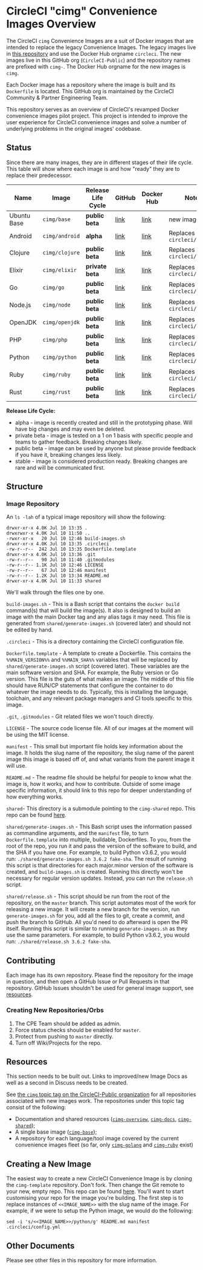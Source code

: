 # CircleCI "cimg" Convenience Images Overview

The CircleCI `cimg` Convenience Images are a suit of Docker images that are intended to replace the legacy Convenience Images.
The legacy images live in [this repository](https://github.com/circleci/circleci-images) and use the Docker Hub orgname `circleci`.
The new images live in this GitHub org (`CircleCI-Public`) and the repository names are prefixed with `cimg-`.
The Docker Hub orgname for the new images is `cimg`.

Each Docker image has a repository where the image is built and its `Dockerfile` is located.
This GitHub org is maintained by the CircleCI Community & Partner Engineering Team.

This repository serves as an overview of CircleCI's revamped Docker convenience images pilot project. This project is intended to improve the user experience for CircleCI convenience images and solve a number of underlying problems in the original images' codebase.

## Status

Since there are many images, they are in different stages of their life cycle.
This table will show where each image is and how "ready" they are to replace their predecessor.

| Name | Image | Release Life Cycle | GitHub | Docker Hub | Notes |
| --- | --- | --- | --- | --- | --- |
| Ubuntu Base | `cimg/base` |  **public beta** | [link](https://github.com/CircleCI-Public/cimg-base) | [link](https://hub.docker.com/r/cimg/base) | new image |
| Android | `cimg/android` |  **alpha** | [link](https://github.com/CircleCI-Public/cimg-android) | [link](https://hub.docker.com/r/cimg/alpha) | Replaces `circleci/android` |
| Clojure | `cimg/clojure` |  **public beta** | [link](https://github.com/CircleCI-Public/cimg-clojure) | [link](https://hub.docker.com/r/cimg/clojure) | Replaces `circleci/clojure` |
| Elixir | `cimg/elixir` |  **private beta** | [link](https://github.com/CircleCI-Public/cimg-elixir) | [link](https://hub.docker.com/r/cimg/elixir) | Replaces `circleci/elixir` |
| Go | `cimg/go` |  **public beta** | [link](https://github.com/CircleCI-Public/cimg-go) | [link](https://hub.docker.com/r/cimg/go) | Replaces `circleci/golang` |
| Node.js | `cimg/node` |  **public beta** | [link](https://github.com/CircleCI-Public/cimg-node) | [link](https://hub.docker.com/r/cimg/node) | Replaces `circleci/node` |
| OpenJDK | `cimg/openjdk` |  **public beta** | [link](https://github.com/CircleCI-Public/cimg-openjdk) | [link](https://hub.docker.com/r/cimg/openjdk) | Replaces `circleci/openjdk` |
| PHP | `cimg/php` |  **public beta** | [link](https://github.com/CircleCI-Public/cimg-php) | [link](https://hub.docker.com/r/cimg/php) | Replaces `circleci/php` |
| Python | `cimg/python` |  **public beta** | [link](https://github.com/CircleCI-Public/cimg-python) | [link](https://hub.docker.com/r/cimg/python) | Replaces `circleci/python` |
| Ruby | `cimg/ruby` |  **public beta** | [link](https://github.com/CircleCI-Public/cimg-ruby) | [link](https://hub.docker.com/r/cimg/ruby) | Replaces `circleci/ruby` |
| Rust | `cimg/rust` |  **public beta** | [link](https://github.com/CircleCI-Public/cimg-rust) | [link](https://hub.docker.com/r/cimg/rust) | Replaces `circleci/rust` |

**Release Life Cycle:**
- alpha - image is recently created and still in the prototyping phase. Will have big changes and may even be deleted.
- private beta - image is tested on a 1 on 1 basis with specific people and teams to gather feedback. Breaking changes likely.
- public beta - image can be used by anyone but please provide feedback if you have it, breaking changes less likely.
- stable - image is considered production ready. Breaking changes are rare and will be communicated first.


## Structure

### Image Repository

An `ls -lah` of a typical image repository will show the following:

```
drwxr-xr-x 4.0K Jul 10 13:35 .
drwxrwxr-x 4.0K Jul 10 11:50 ..
-rwxr-xr-x   20 Jul 10 12:46 build-images.sh
drwxr-xr-x 4.0K Jul 10 13:35 .circleci
-rw-r--r--  242 Jul 10 13:35 Dockerfile.template
drwxr-xr-x 4.0K Jul 10 13:36 .git
-rw-r--r--   90 Jul 10 11:40 .gitmodules
-rw-r--r-- 1.1K Jul 10 12:46 LICENSE
-rw-r--r--   67 Jul 10 12:46 manifest
-rw-r--r-- 1.2K Jul 10 13:34 README.md
drwxr-xr-x 4.0K Jul 10 11:33 shared
```

We'll walk through the files one by one.

`build-images.sh` - This is a Bash script that contains the `docker build` command(s) that will build the image(s).
It also is designed to build an image with the main Docker tag and any alias tags it may need.
This file is generated from `shared/generate-images.sh` (covered later) and should not be edited by hand.

`.circleci` - This is a directory containing the CircleCI configuration file.

`Dockerfile.template` - A template to create a Dockerfile.
This contains the `%%MAIN_VERSION%%` and `%%MAIN_SHA%%` variables that will be replaced by `shared/generate-images.sh` script (covered later).
These variables are the main software version and SHA.
For example, the Ruby version or Go version.
This file is the guts of what makes an image.
The middle of this file should have RUN/CP statements that configure the container to do whatever the image needs to do.
Typically, this is installing the language, toolchain, and any relevant package managers and CI tools specific to this image.

`.git`, `.gitmodules` - Git related files we won't touch directly.

`LICENSE` - The source code license file.
All of our images at the moment will be using the MIT license.

`manifest` - This small but important file holds key information about the image.
It holds the slug name of the repository, the slug name of the parent image this image is based off of, and what variants from the parent image it will use.

`README.md` - The readme file should be helpful for people to know what the image is, how it works, and how to contribute.
Outside of some image specific information, it should link to this repo for deeper understanding of how everything works.

`shared`- This directory is a submodule pointing to the `cimg-shared` repo.
This repo can be found [here](https://github.com/CircleCI-Public/cimg-shared).

  `shared/generate-images.sh` - This Bash script uses the information passed as commandline arguments, and the `manifest` file, to turn `Dockerfile.template` into multiple, buildable, Dockerfiles.
  To you, from the root of the repo, you run it and pass the version of the software to build, and the SHA if you have one.
  For example, to build Python v3.6.2, you would run: `./shared/generate-images.sh 3.6.2 fake-sha`.
  The result of running this script is that directories for each major.minor version of the software is created, and `build-images.sh` is created.
  Running this directly won't be necessary for regular version updates.
  Instead, you can run the `release.sh` script.

  `shared/release.sh` - This script should be run from the root of the repository, on the `master` branch.
  This script automates most of the work for releasing a new image.
  It will create a new branch for the version, run `generate-images.sh` for you, add all the files to git, create a commit, and push the branch to GitHub.
  All you'd need to do afterward is open the PR itself.
  Running this script is similar to running `generate-images.sh` as they use the same parameters.
  For example, to build Python v3.6.2, you would run: `./shared/release.sh 3.6.2 fake-sha`.


## Contributing

Each image has its own repository.
Please find the repository for the image in question, and then open a GitHub Issue or Pull Requests in that repository.
GitHub Issues shouldn't be used for general image support, see [resources](#resources).

### Creating New Repositories/Orbs

1. The CPE Team should be added as admin.
1. Force status checks should be enabled for `master`.
1. Protect from pushing to `master` directly.
1. Turn off Wiki/Projects for the repo.

## Resources

This section needs to be built out.
Links to improved/new Image Docs as well as a second in Discuss needs to be created.

See [the `cimg` topic tag on the CircleCI-Public organization](https://github.com/search?q=topic%3Acimg+org%3ACircleCI-Public&type=Repositories) for all repositories associated with new images work. The repositories under this topic tag consist of the following:

- Documentation and shared resources ([`cimg-overview`](https://github.com/CircleCI-Public/cimg-overview), [`cimg-docs`](https://github.com/CircleCI-Public/cimg-docs), [`cimg-shared`](https://github.com/CircleCI-Public/cimg-shared));
- A single base image ([`cimg-base`](https://github.com/CircleCI-Public/cimg-base));
- A repository for each language/tool image covered by the current convenience images fleet (so far, only [`cimg-golang`](https://github.com/CircleCI-Public/cimg-golang) and [`cimg-ruby`](https://github.com/CircleCI-Public/cimg-ruby) exist)


## Creating a New Image

The easiest way to create a new CircleCI Convenience Image is by cloning the `cimg-template` repository.
Don't fork.
Then change the Git remote to your new, empty repo.
This repo can be found [here](https://github.com/CircleCI-Public/cimg-template).
You'll want to start customising your repo for the image you're building.
The first step is to replace instances of `<<IMAGE_NAME>>` with the slug name of the image.
For example, if we were to setup the Python image, we would do the following:

```
sed -i 's/<<IMAGE_NAME>>/python/g' README.md manifest .circleci/config.yml
```


## Other Documents

Please see other files in this repository for more information.
